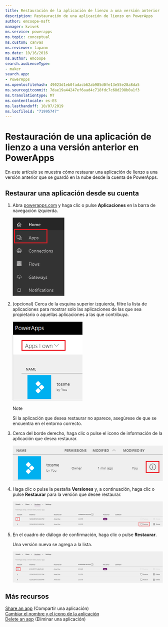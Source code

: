 ```yaml
---
title: Restauración de la aplicación de lienzo a una versión anterior | Microsoft Docs
description: Restauración de una aplicación de lienzo en PowerApps
author: emcoope-msft
manager: kvivek
ms.service: powerapps
ms.topic: conceptual
ms.custom: canvas
ms.reviewer: tapanm
ms.date: 10/16/2016
ms.author: emcoope
search.audienceType:
- maker
search.app:
- PowerApps
ms.openlocfilehash: 49023d1eb0fadacb62ab985d0fe13e55e28a8da5
ms.sourcegitcommit: 7dae19a44247ef6aad4c718fdc7c68d298b0a1f3
ms.translationtype: MT
ms.contentlocale: es-ES
ms.lasthandoff: 10/07/2019
ms.locfileid: "71995747"
---
```

# <a name="restore-a-canvas-app-to-a-previous-version-in-powerapps"></a>Restauración de una aplicación de lienzo a una versión anterior en PowerApps
En este artículo se muestra cómo restaurar una aplicación de lienzo a una versión anterior que se guardó en la nube desde la cuenta de PowerApps.

## <a name="restore-an-app-from-your-account"></a>Restaurar una aplicación desde su cuenta
1. Abra [powerapps.com](https://web.powerapps.com?utm_source=padocs&utm_medium=linkinadoc&utm_campaign=referralsfromdoc) y haga clic o pulse **Aplicaciones** en la barra de navegación izquierda.

    ![Barra de navegación izquierda](./media/restore-an-app/file-apps.png)

2. (opcional) Cerca de la esquina superior izquierda, filtre la lista de aplicaciones para mostrar solo las aplicaciones de las que sea propietario o aquellas aplicaciones a las que contribuya.

    ![Filtrar por aplicaciones de las que sea propietario](./media/restore-an-app/filter-list.png)

    > [!NOTE]
   > Si la aplicación que desea restaurar no aparece, asegúrese de que se encuentra en el entorno correcto.

3. Cerca del borde derecho, haga clic o pulse el icono de información de la aplicación que desea restaurar.

    ![Icono de información](./media/restore-an-app/app-options.png)

4. Haga clic o pulse la pestaña **Versiones** y, a continuación, haga clic o pulse **Restaurar** para la versión que desee restaurar.

    ![Pestaña Versiones](./media/restore-an-app/restore-button-2.png)

5. En el cuadro de diálogo de confirmación, haga clic o pulse **Restaurar**.  

    Una versión nueva se agrega a la lista.

    ![Versión restaurada](./media/restore-an-app/versions-added-2.png)

## <a name="more-resources"></a>Más recursos
[Share an app](share-app.md) (Compartir una aplicación)  
[Cambiar el nombre y el icono de la aplicación](set-name-tile.md)  
[Delete an app](delete-app.md) (Eliminar una aplicación)
